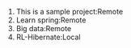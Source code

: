 1. This is a sample project:Remote
2. Learn spring:Remote
3. Big data:Remote 
4. RL-Hibernate:Local
